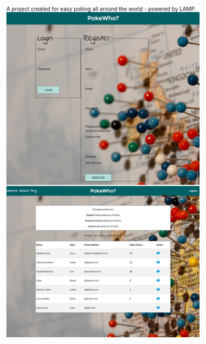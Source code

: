 A project created for easy poking all around the world - powered by LAMP.
![alt tag](https://raw.githubusercontent.com/gesseekur/pokewho/master/assets/img/screencapture-localhost-8888-index-php-1454617329460.png)
<br>
![alt tag](https://raw.githubusercontent.com/gesseekur/pokewho/master/assets/img/screencapture-localhost-8888-index-php-1454619377376%20(1).png)
